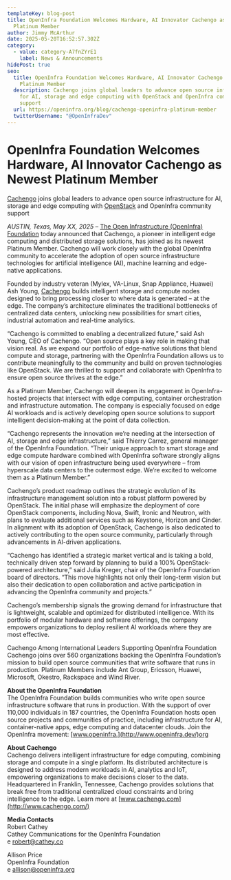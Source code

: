 ```yaml
---
templateKey: blog-post
title: OpenInfra Foundation Welcomes Hardware, AI Innovator Cachengo as Newest
  Platinum Member
author: Jimmy McArthur
date: 2025-05-20T16:52:57.302Z
category:
  - value: category-A7fnZYrE1
    label: News & Announcements
hidePost: true
seo:
  title: OpenInfra Foundation Welcomes Hardware, AI Innovator Cachengo as Newest
    Platinum Member
  description: Cachengo joins global leaders to advance open source infrastructure
    for AI, storage and edge computing with OpenStack and OpenInfra community
    support
  url: https://openinfra.org/blog/cachengo-openinfra-platinum-member
  twitterUsername: "@OpenInfraDev"
---
```

# OpenInfra Foundation Welcomes Hardware, AI Innovator Cachengo as Newest Platinum Member

[Cachengo](https://cachengo.com/) joins global leaders to advance open source infrastructure for AI, storage and edge computing with [OpenStack](https://openstack.org) and OpenInfra community support

*AUSTIN, Texas, May XX, 2025 –* [The Open Infrastructure (OpenInfra) Foundation](https://openinfra.org/) today announced that Cachengo, a pioneer in intelligent edge computing and distributed storage solutions, has joined as its newest Platinum Member. Cachengo will work closely with the global OpenInfra community to accelerate the adoption of open source infrastructure technologies for artificial intelligence (AI), machine learning and edge-native applications.

Founded by industry veteran (Mylex, VA-Linux, Snap Appliance, Huawei)  Ash Young, [Cachengo](https://cachengo.com/) builds intelligent storage and compute nodes designed to bring processing closer to where data is generated – at the edge. The company’s architecture eliminates the traditional bottlenecks of centralized data centers, unlocking new possibilities for smart cities, industrial automation and real-time analytics.

“Cachengo is committed to enabling a decentralized future,” said Ash Young, CEO of Cachengo. “Open source plays a key role in making that vision real. As we expand our portfolio of edge-native solutions that blend compute and storage, partnering with the OpenInfra Foundation allows us to contribute meaningfully to the community and build on proven technologies like OpenStack. We are thrilled to support and collaborate with OpenInfra to ensure open source thrives at the edge.”

As a Platinum Member, Cachengo will deepen its engagement in OpenInfra-hosted projects that intersect with edge computing, container orchestration and infrastructure automation. The company is especially focused on edge AI workloads and is actively developing open source solutions to support intelligent decision-making at the point of data collection.

“Cachengo represents the innovation we’re needing at the intersection of AI, storage and edge infrastructure,” said Thierry Carrez, general manager of the OpenInfra Foundation. “Their unique approach to smart storage and edge compute hardware combined with OpenInfra software strongly aligns with our vision of open infrastructure being used everywhere – from hyperscale data centers to the outermost edge. We’re excited to welcome them as a Platinum Member.”

Cachengo’s product roadmap outlines the strategic evolution of its infrastructure management solution into a robust platform powered by OpenStack. The initial phase will emphasize the deployment of core OpenStack components, including Nova, Swift, Ironic and Neutron, with plans to evaluate additional services such as Keystone, Horizon and Cinder. In alignment with its adoption of OpenStack, Cachengo is also dedicated to actively contributing to the open source community, particularly through advancements in AI-driven applications.

“Cachengo has identified a strategic market vertical and is taking a bold, technically driven step forward by planning to build a 100% OpenStack-powered architecture,” said Julia Kreger, chair of the OpenInfra Foundation board of directors. “This move highlights not only their long-term vision but also their dedication to open collaboration and active participation in advancing the OpenInfra community and projects.”

Cachengo’s membership signals the growing demand for infrastructure that is lightweight, scalable and optimized for distributed intelligence. With its portfolio of modular hardware and software offerings, the company empowers organizations to deploy resilient AI workloads where they are most effective.

Cachengo Among International Leaders Supporting OpenInfra Foundation\
Cachengo joins over 560 organizations backing the OpenInfra Foundation’s mission to build open source communities that write software that runs in production. Platinum Members include Ant Group, Ericsson, Huawei, Microsoft, Okestro, Rackspace and Wind River.

**About the OpenInfra Foundation**\
The OpenInfra Foundation builds communities who write open source infrastructure software that runs in production. With the support of over 110,000 individuals in 187 countries, the OpenInfra Foundation hosts open source projects and communities of practice, including infrastructure for AI, container-native apps, edge computing and datacenter clouds. Join the OpenInfra movement: [www.openinfra.](http://www.openinfra.dev/)org

**About Cachengo**\
Cachengo delivers intelligent infrastructure for edge computing, combining storage and compute in a single platform. Its distributed architecture is designed to address modern workloads in AI, analytics and IoT, empowering organizations to make decisions closer to the data. Headquartered in Franklin, Tennessee, Cachengo provides solutions that break free from traditional centralized cloud constraints and bring intelligence to the edge. Learn more at [www.cachengo.com](http://www.cachengo.com/)

**Media Contacts**\
Robert Cathey\
Cathey Communications for the OpenInfra Foundation\
e [robert@cathey.co](mailto:robert@cathey.co) 

Allison Price\
OpenInfra Foundation\
e [allison@openinfra.org](mailto:allison@openinfra.org)